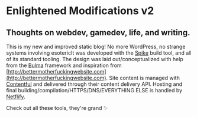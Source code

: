 # Enlightened Modifications v2
## Thoughts on webdev, gamedev, life, and writing.

This is my new and improved static blog! No more WordPress, no strange systems involving esotericIt was developed with the [Spike](https://spike.cf) build tool, and all of its standard tooling. The design was laid out/conceptualized with help from the [Bulma](http://bulma.io) framework and inspiration from [http://bettermotherfuckingwebsite.com](http://bettermotherfuckingwebsite.com). Site content is managed
with [Contentful](https://www.contentful.com) and delivered through their content delivery API. Hosting and final building/compilation/HTTPS/DNS/EVERYTHING ELSE is handled by [Netflify](https://www.netlify.com).

Check out all these tools, they're grand :sparkles:
